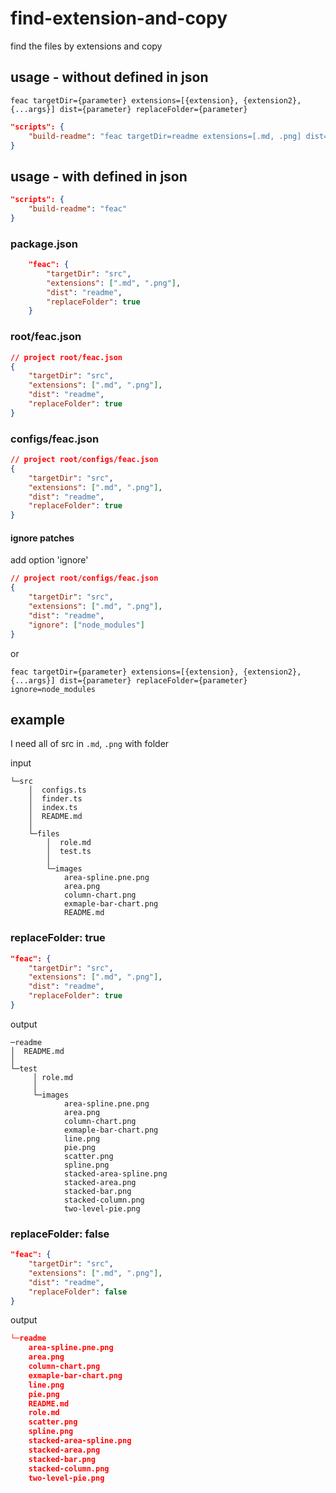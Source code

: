 # find-extension-and-copy

find the files by extensions and copy

## usage - without defined in json

`feac targetDir={parameter} extensions=[{extension}, {extension2}, {...args}] dist={parameter} replaceFolder={parameter}`

```json
"scripts": {
	"build-readme": "feac targetDir=readme extensions=[.md, .png] dist=readme replaceFolder=true"
}
```

## usage - with defined in json

```json
"scripts": {
	"build-readme": "feac"
}
```

### package.json

```json
	"feac": {
		"targetDir": "src",
		"extensions": [".md", ".png"],
        "dist": "readme",
        "replaceFolder": true
	}
```

### root/feac.json

```json
// project root/feac.json
{
    "targetDir": "src",
    "extensions": [".md", ".png"],
    "dist": "readme",
    "replaceFolder": true
}
```

### configs/feac.json

```json
// project root/configs/feac.json
{
    "targetDir": "src",
    "extensions": [".md", ".png"],
    "dist": "readme",
    "replaceFolder": true
}
```

#### ignore patches

add option 'ignore'


```json
// project root/configs/feac.json
{
    "targetDir": "src",
    "extensions": [".md", ".png"],
    "dist": "readme",
    "ignore": ["node_modules"]
}
```

or 

`feac targetDir={parameter} extensions=[{extension}, {extension2}, {...args}] dist={parameter} replaceFolder={parameter} ignore=node_modules`




## example

I need all of src in `.md`, `.png` with folder

input
```
└─src                                   
    │  configs.ts                       
    │  finder.ts                        
    │  index.ts                         
    │  README.md                        
    │                                   
    └─files                              
        │  role.md                      
        │  test.ts        
        │                                   
        └─images                        
            area-spline.pne.png     
            area.png                
            column-chart.png        
            exmaple-bar-chart.png
            README.md
```

### replaceFolder: true

```json
"feac": {
    "targetDir": "src",
    "extensions": [".md", ".png"],
    "dist": "readme",
    "replaceFolder": true
}
```

output
```
─readme
│  README.md
│
└─test
     │ role.md
     │
     └─images
            area-spline.pne.png
            area.png
            column-chart.png
            exmaple-bar-chart.png
            line.png
            pie.png
            scatter.png
            spline.png
            stacked-area-spline.png
            stacked-area.png
            stacked-bar.png
            stacked-column.png
            two-level-pie.png
```

### replaceFolder: false


```json
"feac": {
    "targetDir": "src",
    "extensions": [".md", ".png"],
    "dist": "readme",
    "replaceFolder": false
}
```

output
```json
└─readme
    area-spline.pne.png
    area.png
    column-chart.png
    exmaple-bar-chart.png
    line.png
    pie.png
    README.md
    role.md
    scatter.png
    spline.png
    stacked-area-spline.png
    stacked-area.png
    stacked-bar.png
    stacked-column.png
    two-level-pie.png
```
